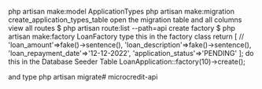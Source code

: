 php artisan make:model ApplicationTypes
php artisan make:migration create_application_types_table
open the migration table and all columns
view all routes
$ php artisan route:list --path=api
create factory
$ php artisan make:factory LoanFactory
type this in the factory class
    return [
            //
            'loan_amount'=>fake()->sentence(),
             'loan_description'=>fake()->sentence(),
             'loan_repayment_date'=>'12-12-2022',
             'application_status'=>'PENDING'
        ];
        do this in the Database Seeder Table
        LoanApplication::factory(10)->create();

and type php artisan migrate# microcredit-api
